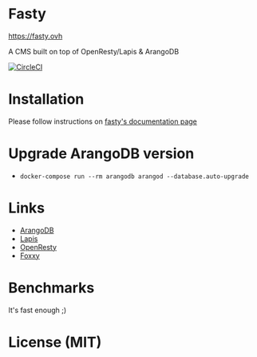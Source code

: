 # Fasty

https://fasty.ovh

A CMS built on top of OpenResty/Lapis & ArangoDB

[![CircleCI](https://circleci.com/gh/solisoft/fasty/tree/master.svg)](https://circleci.com/gh/solisoft/fasty/tree/master)

# Installation

Please follow instructions on [fasty's documentation page](https://fasty.ovh/en/our/documentation)

# Upgrade ArangoDB version

- `docker-compose run --rm arangodb arangod --database.auto-upgrade`

# Links

* [ArangoDB](https://arangodb.com)
* [Lapis](https://leafo.net/lapis/)
* [OpenResty](https://openresty.org/)
* [Foxxy](https://foxxy.ovh/)

# Benchmarks

It's fast enough ;)

# License (MIT)
